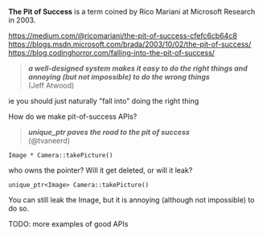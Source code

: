 **The Pit of Success** is a term coined by Rico Mariani at Microsoft Research in 2003.

https://medium.com/@ricomariani/the-pit-of-success-cfefc6cb64c8  
https://blogs.msdn.microsoft.com/brada/2003/10/02/the-pit-of-success/  
https://blog.codinghorror.com/falling-into-the-pit-of-success/  

> _**a well-designed system makes it easy to do the right things and annoying (but not impossible) to do the wrong things**_  
(Jeff Atwood)


ie you should just naturally "fall into" doing the right thing

How do we make pit-of-success APIs?

> _**unique_ptr paves the road to the pit of success**_  
(@tvaneerd)

`Image * Camera::takePicture()`

who owns the pointer?  Will it get deleted, or will it leak?

`unique_ptr<Image> Camera::takePicture()`

You can still leak the Image, but it is annoying (although not impossible) to do so.

TODO: more examples of good APIs
